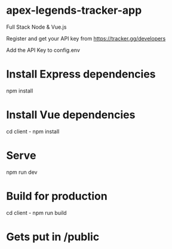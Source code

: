 # apex-legends-tracker-app
Full Stack Node &amp; Vue.js


Register and get your API key from https://tracker.gg/developers

Add the API Key to config.env

# Install Express dependencies
npm install

# Install Vue dependencies
cd client - 
npm install

# Serve
npm run dev

# Build for production
cd client - 
npm run build
# Gets put in /public
